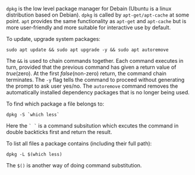 `dpkg` is the low level package manager for Debain (Ubuntu is a linux distribution based on Debian). `dpkg` is called by `apt-get/apt-cache` at some point. `apt` provides the same functionality as `apt-get` and `apt-cache` but is more user-friendly and more suitable for interactive use by default.

To update, upgrade system packages:
```{bash}
sudo apt update && sudo apt upgrade -y && sudo apt autoremove
```
The `&&` is used to chain commands together. Each command executes in turn, provided that the previous command has given a return value of *true*(zero). At the first *false*(non-zero) return, the command chain terminates. The `-y` flag tells the command to proceed without generating the prompt to ask user yes/no. The `autoremove` command removes the automatically installed dependency packages that is no longer being used.

To find which package a file belongs to:

```{bash}
dpkg -S `which less`
```

Here the `` ` ` `` is a command subsitution which excutes the command in double backticks first and return the result.

To list all files a package contains (including their full path):

```{bash}
dpkg -L $(which less)
```

The `$()` is another way of doing command substitution.
